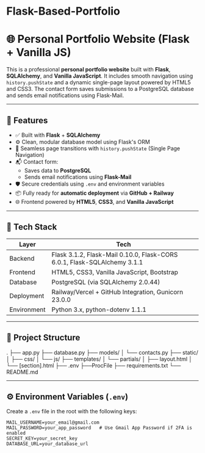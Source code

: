 # Flask-Based-Portfolio

# 🌐 Personal Portfolio Website (Flask + Vanilla JS)

This is a professional **personal portfolio website** built with **Flask**, **SQLAlchemy**, and **Vanilla JavaScript**. It includes smooth navigation using `history.pushState` and a dynamic single-page layout powered by HTML5 and CSS3. The contact form saves submissions to a PostgreSQL database and sends email notifications using Flask-Mail.

---

## 🚀 Features

- ✅ Built with **Flask** + **SQLAlchemy**
- ⚙️ Clean, modular database model using Flask's ORM
- 🧠 Seamless page transitions with `history.pushState` (Single Page Navigation)
- 📬 Contact form:
  - Saves data to **PostgreSQL**
  - Sends email notifications using **Flask-Mail**
- 🛡️ Secure credentials using `.env` and environment variables
- 📦 Fully ready for **automatic deployment** via **GitHub + Railway**
- 🌐 Frontend powered by **HTML5**, **CSS3**, and **Vanilla JavaScript**

---

## 🧾 Tech Stack

| Layer       | Tech                            |
|-------------|---------------------------------|
| Backend     | Flask 3.1.2, Flask-Mail 0.10.0, Flask-CORS 6.0.1, Flask-SQLAlchemy 3.1.1   |
| Frontend    | HTML5, CSS3, Vanilla JavaScript, Bootstrap |
| Database    | PostgreSQL (via SQLAlchemy 2.0.44)                           |
| Deployment  | Railway/Vercel + GitHub Integration, Gunicorn 23.0.0     |
| Environment | Python 3.x, python-dotenv 1.1.1     |

---

## 📁 Project Structure
. ├── app.py ├── database.py ├── models/ │ └── contacts.py ├── static/ │ ├── css/ │ └── js/ ├── templates/ │ └── partials/ │ ├── layout.html │ └── [section].html ├── .env ├──ProcFile ├── requirements.txt └── README.md


---

## ⚙️ Environment Variables (`.env`)

Create a `.env` file in the root with the following keys:

```env
MAIL_USERNAME=your_email@gmail.com
MAIL_PASSWORD=your_app_password   # Use Gmail App Password if 2FA is enabled
SECRET_KEY=your_secret_key
DATABASE_URL=your_database_url

